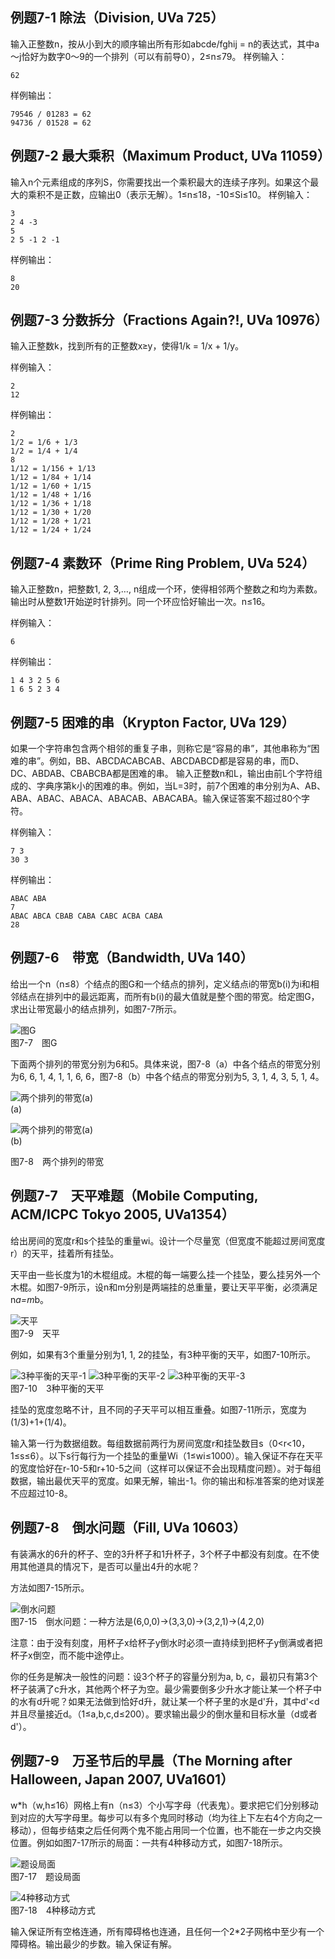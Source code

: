 ## 例题7-1 除法（Division, UVa 725） 

输入正整数n，按从小到大的顺序输出所有形如abcde/fghij = n的表达式，其中a～j恰好为数字0～9的一个排列（可以有前导0），2≤n≤79。 
样例输入： 
```
62
```
样例输出：
```
79546 / 01283 = 62 
94736 / 01528 = 62
```

## 例题7-2 最大乘积（Maximum Product, UVa 11059） 

输入n个元素组成的序列S，你需要找出一个乘积最大的连续子序列。如果这个最大的乘积不是正数，应输出0（表示无解）。1≤n≤18，-10≤Si≤10。 
样例输入： 
```
3
2 4 -3
5
2 5 -1 2 -1
```
样例输出：
```
8
20
```

## 例题7-3 分数拆分（Fractions Again?!, UVa 10976） 

输入正整数k，找到所有的正整数x≥y，使得1/k = 1/x + 1/y。

样例输入：
```
2
12
```
样例输出：
```
2
1/2 = 1/6 + 1/3
1/2 = 1/4 + 1/4
8
1/12 = 1/156 + 1/13
1/12 = 1/84 + 1/14
1/12 = 1/60 + 1/15
1/12 = 1/48 + 1/16
1/12 = 1/36 + 1/18
1/12 = 1/30 + 1/20
1/12 = 1/28 + 1/21
1/12 = 1/24 + 1/24
```

## 例题7-4 素数环（Prime Ring Problem, UVa 524） 

输入正整数n，把整数1, 2, 3,…, n组成一个环，使得相邻两个整数之和均为素数。输出时从整数1开始逆时针排列。同一个环应恰好输出一次。n≤16。 

样例输入： 
```
6
```
样例输出：
```
1 4 3 2 5 6
1 6 5 2 3 4
```

## 例题7-5 困难的串（Krypton Factor, UVa 129） 

如果一个字符串包含两个相邻的重复子串，则称它是“容易的串”，其他串称为“困难的串”。例如，BB、ABCDACABCAB、ABCDABCD都是容易的串，而D、DC、ABDAB、CBABCBA都是困难的串。 输入正整数n和L，输出由前L个字符组成的、字典序第k小的困难的串。例如，当L=3时，前7个困难的串分别为A、AB、ABA、ABAC、ABACA、ABACAB、ABACABA。输入保证答案不超过80个字符。 

样例输入： 
```
7 3
30 3
```
样例输出：
```
ABAC ABA
7
ABAC ABCA CBAB CABA CABC ACBA CABA
28
```

## 例题7-6　带宽（Bandwidth, UVa 140）

给出一个n（n≤8）个结点的图G和一个结点的排列，定义结点i的带宽b(i)为i和相邻结点在排列中的最远距离，而所有b(i)的最大值就是整个图的带宽。给定图G，求出让带宽最小的结点排列，如图7-7所示。

![图G](images/7-7.png)<br>
图7-7　图G

下面两个排列的带宽分别为6和5。具体来说，图7-8（a）中各个结点的带宽分别为6, 6, 1, 4, 1, 1, 6, 6，图7-8（b）中各个结点的带宽分别为5, 3, 1, 4, 3, 5, 1, 4。

![两个排列的带宽(a)](images/7-8(a).png)<br>
(a)

![两个排列的带宽(a)](images/7-8(b).png)<br>
(b)

图7-8　两个排列的带宽

## 例题7-7　天平难题（Mobile Computing, ACM/ICPC Tokyo 2005, UVa1354）

给出房间的宽度r和s个挂坠的重量wi。设计一个尽量宽（但宽度不能超过房间宽度r）的天平，挂着所有挂坠。

天平由一些长度为1的木棍组成。木棍的每一端要么挂一个挂坠，要么挂另外一个木棍。如图7-9所示，设n和m分别是两端挂的总重量，要让天平平衡，必须满足n*a=m*b。

![天平](images/7-9.png)<br>
图7-9　天平

例如，如果有3个重量分别为1, 1, 2的挂坠，有3种平衡的天平，如图7-10所示。

![3种平衡的天平-1](images/7-10-1.png)
![3种平衡的天平-2](images/7-10-2.png)
![3种平衡的天平-3](images/7-10-3.png)<br>
图7-10　3种平衡的天平

挂坠的宽度忽略不计，且不同的子天平可以相互重叠。如图7-11所示，宽度为(1/3)+1+(1/4)。

输入第一行为数据组数。每组数据前两行为房间宽度r和挂坠数目s（0<r<10，1≤s≤6）。以下s行每行为一个挂坠的重量Wi（1≤wi≤1000）。输入保证不存在天平的宽度恰好在r-10-5和r+10-5之间（这样可以保证不会出现精度问题）。对于每组数据，输出最优天平的宽度。如果无解，输出-1。你的输出和标准答案的绝对误差不应超过10-8。

## 例题7-8　倒水问题（Fill, UVa 10603）

有装满水的6升的杯子、空的3升杯子和1升杯子，3个杯子中都没有刻度。在不使用其他道具的情况下，是否可以量出4升的水呢？

方法如图7-15所示。

![倒水问题](images/7-15.png)<br>
图7-15　倒水问题：一种方法是(6,0,0)→(3,3,0)→(3,2,1)→(4,2,0)

注意：由于没有刻度，用杯子x给杯子y倒水时必须一直持续到把杯子y倒满或者把杯子x倒空，而不能中途停止。

你的任务是解决一般性的问题：设3个杯子的容量分别为a, b, c，最初只有第3个杯子装满了c升水，其他两个杯子为空。最少需要倒多少升水才能让某一个杯子中的水有d升呢？如果无法做到恰好d升，就让某一个杯子里的水是d'升，其中d'<d并且尽量接近d。（1≤a,b,c,d≤200）。要求输出最少的倒水量和目标水量（d或者d'）。

## 例题7-9　万圣节后的早晨（The Morning after Halloween, Japan 2007, UVa1601）

w*h（w,h≤16）网格上有n（n≤3）个小写字母（代表鬼）。要求把它们分别移动到对应的大写字母里。每步可以有多个鬼同时移动（均为往上下左右4个方向之一移动），但每步结束之后任何两个鬼不能占用同一个位置，也不能在一步之内交换位置。例如如图7-17所示的局面：一共有4种移动方式，如图7-18所示。

![题设局面](images/7-17.png)<br>
图7-17　题设局面

![4种移动方式](images/7-18.png)<br>
图7-18　4种移动方式

输入保证所有空格连通，所有障碍格也连通，且任何一个2*2子网格中至少有一个障碍格。输出最少的步数。输入保证有解。
